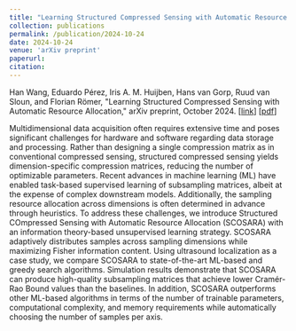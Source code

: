```yaml
---
title: "Learning Structured Compressed Sensing with Automatic Resource Allocation"
collection: publications
permalink: /publication/2024-10-24
date: 2024-10-24
venue: 'arXiv preprint'
paperurl: 
citation: 
---
```


Han Wang, Eduardo Pérez, Iris A. M. Huijben, Hans van Gorp, Ruud van Sloun, and Florian Römer, "Learning Structured Compressed Sensing with Automatic Resource Allocation," arXiv preprint, October 2024.
\[[link](https://arxiv.org/abs/2410.18954)\]
\[[pdf](http://hansvangorp.github.io/files/2024-11-24.pdf)\]

Multidimensional data acquisition often requires extensive time and poses significant challenges for hardware and software regarding data storage and processing. Rather than designing a single compression matrix as in conventional compressed sensing, structured compressed sensing yields dimension-specific compression matrices, reducing the number of optimizable parameters. Recent advances in machine learning (ML) have enabled task-based supervised learning of subsampling matrices, albeit at the expense of complex downstream models. Additionally, the sampling resource allocation across dimensions is often determined in advance through heuristics. To address these challenges, we introduce Structured COmpressed Sensing with Automatic Resource Allocation (SCOSARA) with an information theory-based unsupervised learning strategy. SCOSARA adaptively distributes samples across sampling dimensions while maximizing Fisher information content. Using ultrasound localization as a case study, we compare SCOSARA to state-of-the-art ML-based and greedy search algorithms. Simulation results demonstrate that SCOSARA can produce high-quality subsampling matrices that achieve lower Cramér-Rao Bound values than the baselines. In addition, SCOSARA outperforms other ML-based algorithms in terms of the number of trainable parameters, computational complexity, and memory requirements while automatically choosing the number of samples per axis.